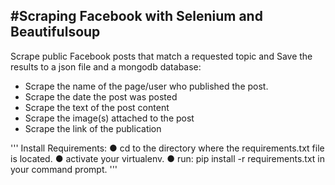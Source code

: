 #Scraping Facebook with Selenium and Beautifulsoup 
---
Scrape public Facebook posts that match a requested topic and Save the results to a json file and a mongodb database:</br> 
* Scrape the name of the page/user who published the post.
* Scrape the date the post was posted
* Scrape the text of the post content
* Scrape the image(s) attached to the post
* Scrape the link of the publication

'''
Install Requirements:
● cd to the directory where the requirements.txt file is located.
● activate your virtualenv.
● run: pip install -r requirements.txt in your command prompt.
'''
